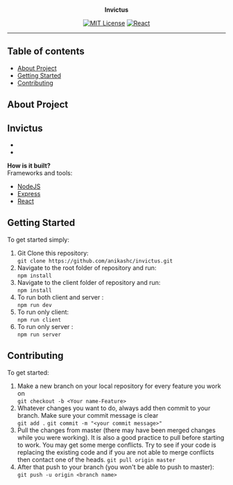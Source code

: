 <div align="center">
  <br/>
  <p><strong>Invictus</strong>

  [![MIT License](https://img.shields.io/badge/license-MIT-green)]()
  [![React](https://img.shields.io/badge/react-application-green?logo=react)]()
  
</div>

---

## Table of contents

- [About Project](#about-project)
- [Getting Started](#getting-started)
- [Contributing](#contributing)

## About Project

**Invictus** <br>
-
-
-
**How is it built?** <br>
Frameworks and tools:
- [NodeJS](https://nodejs.org/en/)
- [Express](https://expressjs.com/)
- [React](https://reactjs.org/)

## Getting Started
To get started simply:
1. Git Clone this repository: <br>
`git clone https://github.com/anikashc/invictus.git`
2. Navigate to the root folder of repository and run: <br>
`npm install`
3. Navigate to the client folder of repository and run: <br>
`npm install`
4. To run both client and server : <br>
`npm run dev`
5. To run only client: <br>
`npm run client`
6. To run only server : <br>
`npm run server`

## Contributing
To get started:
1. Make a new branch on your local repository for every feature you work on<br>
`git checkout -b <Your name-Feature>`
2. Whatever changes you want to do, always add then commit to your branch. Make sure your commit message is clear <br>
`git add .`
`git commit -m "<your commit message>"`
3. Pull the changes from master (there may have been merged changes while you were working). It is also a good practice to pull before starting to work. You may get some merge conflicts. Try to see if your code is replacing the existing code and if you are not able to merge conflicts then contact one of the heads.
`git pull origin master`
4. After that push to your branch (you won't be able to push to master):<br>
`git push -u origin <branch name>`


